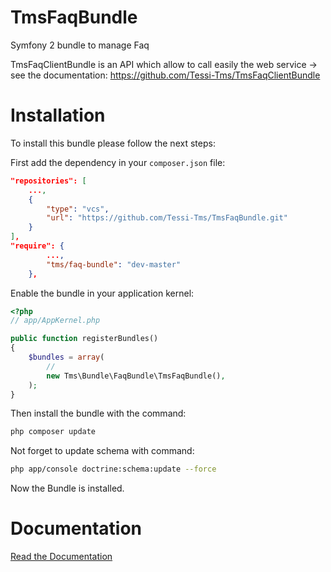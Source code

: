 TmsFaqBundle
============

Symfony 2 bundle to manage Faq

TmsFaqClientBundle is an API which allow to call easily the web service -> see the documentation: https://github.com/Tessi-Tms/TmsFaqClientBundle

Installation
============

To install this bundle please follow the next steps:

First add the dependency in your `composer.json` file:
```json
"repositories": [
    ...,
    {
        "type": "vcs",
        "url": "https://github.com/Tessi-Tms/TmsFaqBundle.git"
    }
],
"require": {
        ...,
        "tms/faq-bundle": "dev-master"
    },
```

Enable the bundle in your application kernel:
```php
<?php
// app/AppKernel.php

public function registerBundles()
{
    $bundles = array(
        //
        new Tms\Bundle\FaqBundle\TmsFaqBundle(),
    );
}
```

Then install the bundle with the command:
```sh
php composer update
```

Not forget to update schema with command:
```sh
php app/console doctrine:schema:update --force
```

Now the Bundle is installed.

Documentation
=============

[Read the Documentation](Resources/doc/index.md)